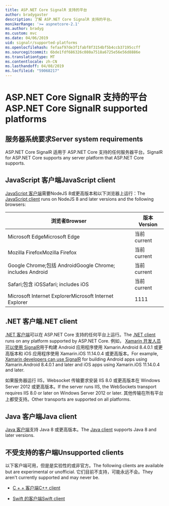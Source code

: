 ```yaml
---
title: ASP.NET Core SignalR 支持的平台
author: bradygaster
description: 了解 ASP.NET Core SignalR 支持的平台。
monikerRange: '>= aspnetcore-2.1'
ms.author: bradyg
ms.custom: mvc
ms.date: 04/06/2019
uid: signalr/supported-platforms
ms.openlocfilehash: fefaaf97de3f1fabf8f3154bf5b4ccb37195ccff
ms.sourcegitcommit: 6bde1fdf686326c080a7518a6725e56e56d8886e
ms.translationtype: MT
ms.contentlocale: zh-CN
ms.lasthandoff: 04/08/2019
ms.locfileid: "59068217"
---
```

# <a name="aspnet-core-signalr-supported-platforms"></a><span data-ttu-id="58308-103">ASP.NET Core SignalR 支持的平台</span><span class="sxs-lookup"><span data-stu-id="58308-103">ASP.NET Core SignalR supported platforms</span></span>

## <a name="server-system-requirements"></a><span data-ttu-id="58308-104">服务器系统要求</span><span class="sxs-lookup"><span data-stu-id="58308-104">Server system requirements</span></span>

<span data-ttu-id="58308-105">ASP.NET Core SignalR 适用于 ASP.NET Core 支持的任何服务器平台。</span><span class="sxs-lookup"><span data-stu-id="58308-105">SignalR for ASP.NET Core supports any server platform that ASP.NET Core supports.</span></span>

## <a name="javascript-client"></a><span data-ttu-id="58308-106">JavaScript 客户端</span><span class="sxs-lookup"><span data-stu-id="58308-106">JavaScript client</span></span>

<span data-ttu-id="58308-107">[JavaScript 客户端](https://www.npmjs.com/package/@aspnet/signalr)需要NodeJS 8或更高版本和以下浏览器上运行：</span><span class="sxs-lookup"><span data-stu-id="58308-107">The [JavaScript client](https://www.npmjs.com/package/@aspnet/signalr) runs on NodeJS 8 and later versions and the following browsers:</span></span>

| <span data-ttu-id="58308-108">浏览者</span><span class="sxs-lookup"><span data-stu-id="58308-108">Browser</span></span>                         | <span data-ttu-id="58308-109">版本</span><span class="sxs-lookup"><span data-stu-id="58308-109">Version</span></span> |
| ------------------------------- | ------- |
| <span data-ttu-id="58308-110">Microsoft Edge</span><span class="sxs-lookup"><span data-stu-id="58308-110">Microsoft Edge</span></span>                  | <span data-ttu-id="58308-111">当前</span><span class="sxs-lookup"><span data-stu-id="58308-111">current</span></span> |
| <span data-ttu-id="58308-112">Mozilla Firefox</span><span class="sxs-lookup"><span data-stu-id="58308-112">Mozilla Firefox</span></span>                 | <span data-ttu-id="58308-113">当前</span><span class="sxs-lookup"><span data-stu-id="58308-113">current</span></span> |
| <span data-ttu-id="58308-114">Google Chrome;包括 Android</span><span class="sxs-lookup"><span data-stu-id="58308-114">Google Chrome; includes Android</span></span> | <span data-ttu-id="58308-115">当前</span><span class="sxs-lookup"><span data-stu-id="58308-115">current</span></span> |
| <span data-ttu-id="58308-116">Safari;包含 iOS</span><span class="sxs-lookup"><span data-stu-id="58308-116">Safari; includes iOS</span></span>            | <span data-ttu-id="58308-117">当前</span><span class="sxs-lookup"><span data-stu-id="58308-117">current</span></span> |
| <span data-ttu-id="58308-118">Microsoft Internet Explorer</span><span class="sxs-lookup"><span data-stu-id="58308-118">Microsoft Internet Explorer</span></span>     | <span data-ttu-id="58308-119">11</span><span class="sxs-lookup"><span data-stu-id="58308-119">11</span></span>      |
 
## <a name="net-client"></a><span data-ttu-id="58308-120">.NET 客户端</span><span class="sxs-lookup"><span data-stu-id="58308-120">.NET client</span></span>

<span data-ttu-id="58308-121">[.NET 客户端](https://www.nuget.org/packages/Microsoft.AspNetCore.SignalR/)可以在 ASP.NET Core 支持的任何平台上运行。</span><span class="sxs-lookup"><span data-stu-id="58308-121">The [.NET client](https://www.nuget.org/packages/Microsoft.AspNetCore.SignalR/) runs on any platform supported by ASP.NET Core.</span></span> <span data-ttu-id="58308-122">例如， [Xamarin 开发人员可以使用 SignalR](https://github.com/aspnet/Announcements/issues/305)用于构建 Android 应用程序使用 Xamarin.Android 8.4.0.1 或更高版本和 iOS 应用程序使用 Xamarin.iOS 11.14.0.4 或更高版本。</span><span class="sxs-lookup"><span data-stu-id="58308-122">For example, [Xamarin developers can use SignalR](https://github.com/aspnet/Announcements/issues/305) for building Android apps using Xamarin.Android 8.4.0.1 and later and iOS apps using Xamarin.iOS 11.14.0.4 and later.</span></span>

<span data-ttu-id="58308-123">如果服务器运行 IIS，Websocket 传输要求安装 IIS 8.0 或更高版本在 Windows Server 2012 或更高版本。</span><span class="sxs-lookup"><span data-stu-id="58308-123">If the server runs IIS, the WebSockets transport requires IIS 8.0 or later on Windows Server 2012 or later.</span></span> <span data-ttu-id="58308-124">其他传输在所有平台上都受支持。</span><span class="sxs-lookup"><span data-stu-id="58308-124">Other transports are supported on all platforms.</span></span>

## <a name="java-client"></a><span data-ttu-id="58308-125">Java 客户端</span><span class="sxs-lookup"><span data-stu-id="58308-125">Java client</span></span>

<span data-ttu-id="58308-126">[Java 客户端](https://search.maven.org/artifact/com.microsoft.aspnet/signalr)支持 Java 8 或更高版本。</span><span class="sxs-lookup"><span data-stu-id="58308-126">The [Java client](https://search.maven.org/artifact/com.microsoft.aspnet/signalr) supports Java 8 and later versions.</span></span>

## <a name="unsupported-clients"></a><span data-ttu-id="58308-127">不受支持的客户端</span><span class="sxs-lookup"><span data-stu-id="58308-127">Unsupported clients</span></span>

<span data-ttu-id="58308-128">以下客户端可用，但是是实验性的或非官方。</span><span class="sxs-lookup"><span data-stu-id="58308-128">The following clients are available but are experimental or unofficial.</span></span> <span data-ttu-id="58308-129">它们目前不支持，可能永远不会。</span><span class="sxs-lookup"><span data-stu-id="58308-129">They aren't currently supported and may never be.</span></span>

* [<span data-ttu-id="58308-130">C + + 客户端</span><span class="sxs-lookup"><span data-stu-id="58308-130">C++ client</span></span>](https://github.com/aspnet/SignalR/tree/master/clients/cpp)

* [<span data-ttu-id="58308-131">Swift 的客户端</span><span class="sxs-lookup"><span data-stu-id="58308-131">Swift client</span></span>](https://github.com/moozzyk/SignalR-Client-Swift)
